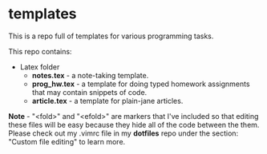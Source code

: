 # templates

This is a repo full of templates for various programming tasks.

This repo contains:

- Latex folder
  - **notes.tex**     - a note-taking template. 
  - **prog_hw.tex**   - a template for doing typed homework assignments that may contain snippets of code.
  - **article.tex**   - a template for plain-jane articles.

**Note** - "\<fold\>" and "\<efold\>" are markers that I've included so that editing these files will be easy because they hide all of the code between the them. Please check out my .vimrc file in my **dotfiles** repo under the section: "Custom file editing" to learn more. 
